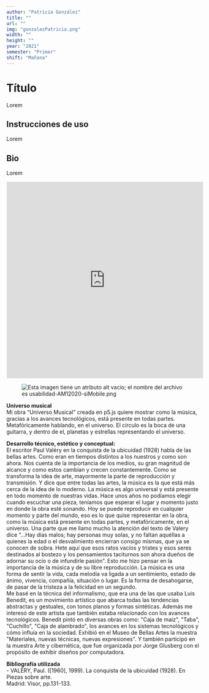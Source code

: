 ```yaml
---
author: "Patricia González"
title: ""
url: ""
img: "gonzalezPatricia.png"
width: ""
height: ""
year: "2021"
semester: "Primer"
shift: "Mañana"
---
```


<p></p>

# Título

Lorem 

## Instrucciones de uso 

Lorem

## Bio

Lorem

<!-- wp:html -->
<p align="center"><iframe width="512" height="512" frameborder="0" scrolling="no" style="width:512px; margin:0 auto!important;border: 1px solid #F2F2F3; z-index: 100;" src="https://editor.p5js.org/patriciagonzalez/embed/e9Rnn_UYH"></iframe></p>
<!-- /wp:html -->

<!-- wp:image {"align":"center"} -->
<div class="wp-block-image"><figure class="aligncenter"><img src="https://am1-lacabanne.atamvirtual.com.ar/wp-content/uploads/2020/12/usabilidad-AM12020-siMobile.png" alt="Esta imagen tiene un atributo alt vacío; el nombre del archivo es usabilidad-AM12020-siMobile.png"/></figure></div>
<!-- /wp:image -->

<p><strong>Universo musical</strong><br>Mi obra “Universo Musical” creada en p5.js quiere mostrar como la música, gracias a los avances tecnológicos, está presente en todas partes. Metafóricamente hablando, en el universo. El círculo es la boca de una guitarra, y dentro de el, planetas y estrellas representando el universo.</p>
<p><strong>Desarrollo técnico, estético y conceptual:</strong><br>El escritor Paul Valéry en la conquista de la ubicuidad (1928) habla de las bellas artes. Como eran en tiempos distintos a los nuestros y como son ahora. Nos cuenta de la importancia de los medios, su gran magnitud de alcance y como estos cambian y crecen constantemente. Como se transforma la idea de arte, mayormente la parte de reproducción y transmisión. Y dice que entre todas las artes, la música es la que está más cerca de la idea de lo moderno. La música es algo universal y está presente en todo momento de nuestras vidas. Hace unos años no podíamos elegir cuando escuchar una pieza, teníamos que esperar el lugar y momento justo en donde la obra esté sonando. Hoy se puede reproducir en cualquier momento y parte del mundo, eso es lo que quise representar en la obra, como la música está presente en todas partes, y metafóricamente, en el universo. Una parte que me llamo mucho la atención del texto de Valery dice “...Hay días malos; hay personas muy solas, y no faltan aquéllas a quienes la edad o el desvalimiento encierran consigo mismas, que ya se conocen de sobra. Hete aquí que esos ratos vacíos y tristes y esos seres destinados al bostezo y los pensamientos taciturnos son ahora dueños de adornar su ocio o de infundirle pasión”. Esto me hizo pensar en la importancia de la música y de su libre reproducción. La música es una forma de sentir la vida, cada melodía va ligada a un sentimiento, estado de ánimo, vivencia, compañía, situación o lugar. Es la forma de desahogarse, de pasar de la tristeza a la felicidad en un segundo.<br>Me basé en la técnica del informalismo, que era una de las que usaba Luis Benedit, es un movimiento artístico que abarca todas las tendencias abstractas y gestuales, con tonos planos y formas sintéticas. Además me interesó de este artista que también estaba relacionado con los avances tecnológicos. Benedit pintó en diversas obras como: "Caja de maíz", "Taba", "Cuchillo", "Caja de alambrado", los avances en los sistemas tecnológicos y cómo influía en la sociedad. Exhibió en el Museo de Bellas Artes la muestra "Materiales, nuevas técnicas, nuevas expresiones". Y también participó en la muestra Arte y cibernética, que fue organizada por Jorge Glusberg con el propósito de exhibir diseños por computadora.</p>
<p><strong>Bibliografía utilizada</strong><br>- VALÉRY, Paul. ([1960], 1999). La conquista de la ubicuidad (1928). En Piezas sobre arte.<br>Madrid: Visor, pp.131-133.</p>